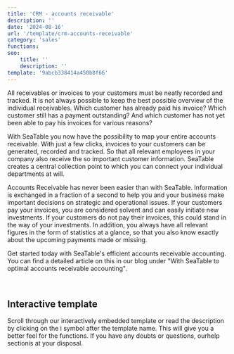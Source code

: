 ```yaml
---
title: 'CRM - accounts receivable'
description: ''
date: '2024-08-16'
url: '/template/crm-accounts-receivable'
category: 'sales'
functions:
seo:
    title: ''
    description: ''
template: '9abcb338414a450b8f66'
---
```


All receivables or invoices to your customers must be neatly recorded and tracked. It is not always possible to keep the best possible overview of the individual receivables. Which customer has already paid his invoice? Which customer still has a payment outstanding? And which customer has not yet been able to pay his invoices for various reasons?

With SeaTable you now have the possibility to map your entire accounts receivable. With just a few clicks, invoices to your customers can be generated, recorded and tracked. So that all relevant employees in your company also receive the so important customer information. SeaTable creates a central collection point to which you can connect your individual departments at will.

Accounts Receivable has never been easier than with SeaTable. Information is exchanged in a fraction of a second to help you and your business make important decisions on strategic and operational issues. If your customers pay your invoices, you are considered solvent and can easily initiate new investments. If your customers do not pay their invoices, this could stand in the way of your investments. In addition, you always have all relevant figures in the form of statistics at a glance, so that you also know exactly about the upcoming payments made or missing.

Get started today with SeaTable's efficient accounts receivable accounting. You can find a detailed article on this in our blog under "With SeaTable to optimal accounts receivable accounting".

​

## Interactive template

Scroll through our interactively embedded template or read the description by clicking on the i symbol after the template name. This will give you a better feel for the functions. If you have any doubts or questions, ourhelp sectionis at your disposal.
